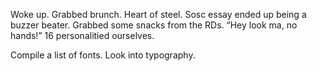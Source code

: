 Woke up. Grabbed brunch. Heart of steel. Sosc essay ended up being a buzzer beater. Grabbed some snacks from the RDs. “Hey look ma, no hands\!” 16 personalitied ourselves. 

Compile a list of fonts. Look into typography.